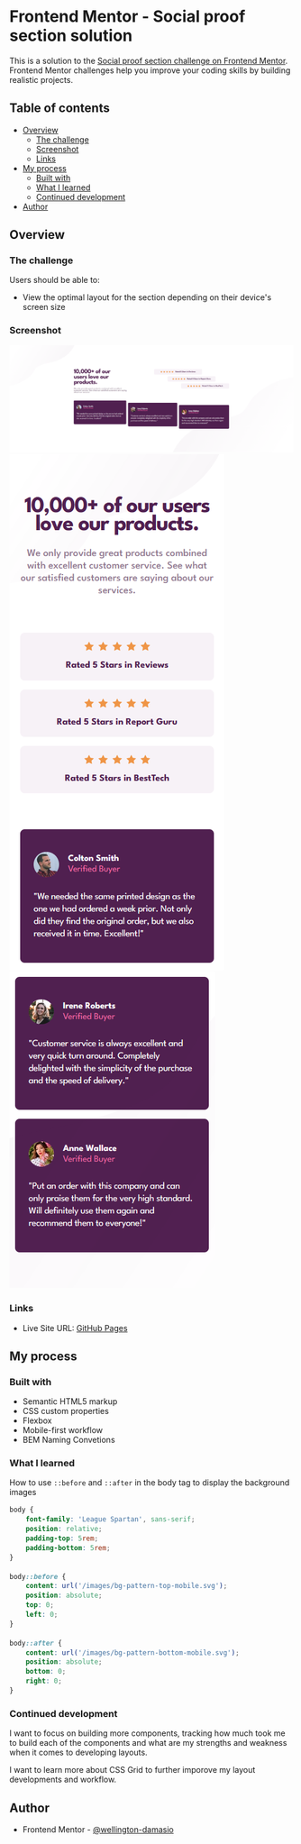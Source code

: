 # Frontend Mentor - Social proof section solution

This is a solution to the [Social proof section challenge on Frontend Mentor](https://www.frontendmentor.io/challenges/social-proof-section-6e0qTv_bA). Frontend Mentor challenges help you improve your coding skills by building realistic projects. 

## Table of contents

- [Overview](#overview)
  - [The challenge](#the-challenge)
  - [Screenshot](#screenshot)
  - [Links](#links)
- [My process](#my-process)
  - [Built with](#built-with)
  - [What I learned](#what-i-learned)
  - [Continued development](#continued-development)
- [Author](#author)

## Overview

### The challenge

Users should be able to:

- View the optimal layout for the section depending on their device's screen size

### Screenshot

![](/screenshots/social-proof-section.png) <br>
![](/screenshots/mobile-social-proof-section-p1.png) <br>
![](/screenshots/mobile-social-proof-section-p2.png)

### Links
- Live Site URL: [GitHub Pages](https://wellington-damasio.github.io/social-proof-section/)

## My process

### Built with

- Semantic HTML5 markup
- CSS custom properties
- Flexbox
- Mobile-first workflow
- BEM Naming Convetions

### What I learned

How to use `::before` and `::after` in the body tag to display the background images

```css
body {
    font-family: 'League Spartan', sans-serif;
    position: relative;
    padding-top: 5rem;
    padding-bottom: 5rem;
}

body::before {
    content: url('/images/bg-pattern-top-mobile.svg');
    position: absolute;
    top: 0;
    left: 0;
}

body::after {
    content: url('/images/bg-pattern-bottom-mobile.svg');
    position: absolute;
    bottom: 0;
    right: 0;
}
```
### Continued development
I want to focus on building more components, tracking how much took me to build
each of the components and what are my strengths and weakness when it comes to
developing layouts.

I want to learn more about CSS Grid to further imporove my layout developments and
workflow.

## Author

- Frontend Mentor - [@wellington-damasio](https://www.frontendmentor.io/profile/wellington-damasio)
